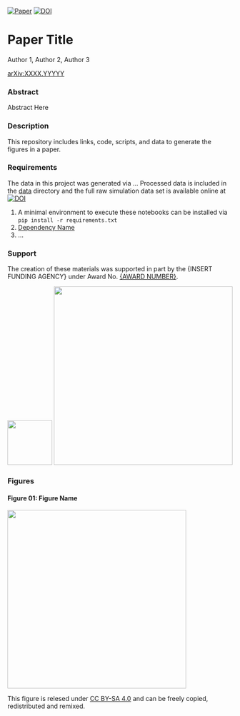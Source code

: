 [![Paper](https://img.shields.io/badge/paper-arXiv%3AXXXX.YYYYY-B31B1B.svg)](https://arxiv.org/abs/XXXX.YYYYY)
[![DOI](https://zenodo.org/badge/DOI/10.5281/zenodo.XXXXXXX.svg)](https://zenodo.org/badge/latestdoi/XXXXYYYYY)

# Paper Title

Author 1, Author 2, Author 3

[arXiv:XXXX.YYYYY](https://arxiv.org/abs/XXXX.YYYYY)

### Abstract
Abstract Here

### Description
This repository includes links, code, scripts, and data to generate the figures in a paper.

### Requirements
The data in this project was generated via ...  Processed data is included in the [data](https://github.com/DelMaestroGroup/papers-code-template/tree/main/data) directory and the full raw simulation data set is available online at [![DOI](https://zenodo.org/badge/DOI/10.5281/zenodo.XXXXXXX.svg)](https://doi.org/10.5281/zenodo.XXXXXXXX)

1. A minimal environment to execute these notebooks can be installed via `pip install -r requirements.txt`
2. [Dependency Name](https://dependencelink)
3. ...

### Support
The creation of these materials was supported in part by the {INSERT FUNDING AGENCY} under Award No. [{AWARD NUMBER}](https://www.nsf.gov/awardsearch/simpleSearchResult?queryText=delmaestro).

<img width="100px" src="https://www.nsf.gov/images/logos/NSF_4-Color_bitmap_Logo.png">
<img width="400px" src="https://science.osti.gov/assets/img/doe-logos/logo.png">

### Figures

#### Figure 01: Figure Name
<img src="https://github.com/DelMaestroGroup/papers-code-template/blob/main/figures/figure01.svg" width="400px">

This figure is relesed under [CC BY-SA 4.0](https://creativecommons.org/licenses/by-sa/4.0/) and can be freely copied, redistributed and remixed.

